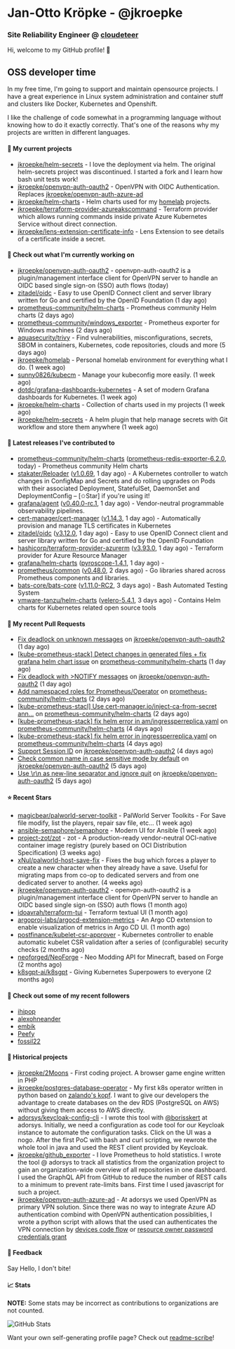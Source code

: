 # Jan-Otto Kröpke - @jkroepke
### Site Reliability Engineer @ [cloudeteer](https://cloudeteer.de/)

Hi, welcome to my GitHub profile! 👋

## OSS developer time
In my free time, I'm going to support and maintain opensource projects. I have a great experience in Linux system administration and container stuff and clusters like Docker, Kubernetes and Openshift.

I like the challenge of code somewhat in a programming language without knowing how to do it exactly correctly. That's one of the reasons why my projects are written in different languages.

#### 🌱 My current projects
- [jkroepke/helm-secrets](https://github.com/jkroepke/helm-secrets) - I love the deployment via helm. The original helm-secrets project was discontinued. I started a fork and I learn how bash unit tests work!
- [jkroepke/openvpn-auth-oauth2](https://github.com/jkroepke/openvpn-auth-oauth2) - OpenVPN with OIDC Authentication. Replaces  [jkroepke/openvpn-auth-azure-ad](https://github.com/jkroepke/openvpn-auth-azure-ad) 
- [jkroepke/helm-charts](https://github.com/jkroepke/helm-charts) - Helm charts used for my [homelab](https://github.com/jkroepke/homelab) projects.
- [jkroepke/terraform-provider-azureakscommand](https://github.com/jkroepke/terraform-provider-azureakscommand) - Terraform provider which allows running commands inside private Azure Kubernetes Service without direct connection.
- [jkroepke/lens-extension-certificate-info](https://github.com/jkroepke/lens-extension-certificate-info) - Lens Extension to see details of a certificate inside a secret.

#### 👷 Check out what I'm currently working on

- [jkroepke/openvpn-auth-oauth2](https://github.com/jkroepke/openvpn-auth-oauth2) - openvpn-auth-oauth2 is a plugin/management interface client for OpenVPN server to handle an OIDC based single sign-on (SSO) auth flows (today)
- [zitadel/oidc](https://github.com/zitadel/oidc) - Easy to use OpenID Connect client and server library written for Go and certified by the OpenID Foundation (1 day ago)
- [prometheus-community/helm-charts](https://github.com/prometheus-community/helm-charts) - Prometheus community Helm charts (2 days ago)
- [prometheus-community/windows_exporter](https://github.com/prometheus-community/windows_exporter) - Prometheus exporter for Windows machines (2 days ago)
- [aquasecurity/trivy](https://github.com/aquasecurity/trivy) - Find vulnerabilities, misconfigurations, secrets, SBOM in containers, Kubernetes, code repositories, clouds and more (5 days ago)
- [jkroepke/homelab](https://github.com/jkroepke/homelab) - Personal homelab environment for everything what I do. (1 week ago)
- [sunny0826/kubecm](https://github.com/sunny0826/kubecm) - Manage your kubeconfig more easily. (1 week ago)
- [dotdc/grafana-dashboards-kubernetes](https://github.com/dotdc/grafana-dashboards-kubernetes) - A set of modern Grafana dashboards for Kubernetes. (1 week ago)
- [jkroepke/helm-charts](https://github.com/jkroepke/helm-charts) - Collection of charts used in my projects (1 week ago)
- [jkroepke/helm-secrets](https://github.com/jkroepke/helm-secrets) - A helm plugin that help manage secrets with Git workflow and store them anywhere (1 week ago)

#### 🔭 Latest releases I've contributed to

- [prometheus-community/helm-charts](https://github.com/prometheus-community/helm-charts) ([prometheus-redis-exporter-6.2.0](https://github.com/prometheus-community/helm-charts/releases/tag/prometheus-redis-exporter-6.2.0), today) - Prometheus community Helm charts
- [stakater/Reloader](https://github.com/stakater/Reloader) ([v1.0.69](https://github.com/stakater/Reloader/releases/tag/v1.0.69), 1 day ago) - A Kubernetes controller to watch changes in ConfigMap and Secrets and do rolling upgrades on Pods with their associated Deployment, StatefulSet, DaemonSet and DeploymentConfig – [✩Star] if you&#39;re using it!
- [grafana/agent](https://github.com/grafana/agent) ([v0.40.0-rc.1](https://github.com/grafana/agent/releases/tag/v0.40.0-rc.1), 1 day ago) - Vendor-neutral programmable observability pipelines.
- [cert-manager/cert-manager](https://github.com/cert-manager/cert-manager) ([v1.14.3](https://github.com/cert-manager/cert-manager/releases/tag/v1.14.3), 1 day ago) - Automatically provision and manage TLS certificates in Kubernetes
- [zitadel/oidc](https://github.com/zitadel/oidc) ([v3.12.0](https://github.com/zitadel/oidc/releases/tag/v3.12.0), 1 day ago) - Easy to use OpenID Connect client and server library written for Go and certified by the OpenID Foundation
- [hashicorp/terraform-provider-azurerm](https://github.com/hashicorp/terraform-provider-azurerm) ([v3.93.0](https://github.com/hashicorp/terraform-provider-azurerm/releases/tag/v3.93.0), 1 day ago) - Terraform provider for Azure Resource Manager
- [grafana/helm-charts](https://github.com/grafana/helm-charts) ([pyroscope-1.4.1](https://github.com/grafana/helm-charts/releases/tag/pyroscope-1.4.1), 1 day ago) - 
- [prometheus/common](https://github.com/prometheus/common) ([v0.48.0](https://github.com/prometheus/common/releases/tag/v0.48.0), 2 days ago) - Go libraries shared across Prometheus components and libraries.
- [bats-core/bats-core](https://github.com/bats-core/bats-core) ([v1.11.0-RC2](https://github.com/bats-core/bats-core/releases/tag/v1.11.0-RC2), 3 days ago) - Bash Automated Testing System
- [vmware-tanzu/helm-charts](https://github.com/vmware-tanzu/helm-charts) ([velero-5.4.1](https://github.com/vmware-tanzu/helm-charts/releases/tag/velero-5.4.1), 3 days ago) - Contains Helm charts for Kubernetes related open source tools

#### 🔨 My recent Pull Requests

- [Fix deadlock on unknown messages](https://github.com/jkroepke/openvpn-auth-oauth2/pull/192) on [jkroepke/openvpn-auth-oauth2](https://github.com/jkroepke/openvpn-auth-oauth2) (1 day ago)
- [[kube-prometheus-stack] Detect changes in generated files &#43; fix grafana helm chart issue](https://github.com/prometheus-community/helm-charts/pull/4287) on [prometheus-community/helm-charts](https://github.com/prometheus-community/helm-charts) (1 day ago)
- [Fix deadlock with &gt;NOTIFY messages](https://github.com/jkroepke/openvpn-auth-oauth2/pull/191) on [jkroepke/openvpn-auth-oauth2](https://github.com/jkroepke/openvpn-auth-oauth2) (1 day ago)
- [Add namespaced roles for Prometheus/Operator](https://github.com/prometheus-community/helm-charts/pull/4283) on [prometheus-community/helm-charts](https://github.com/prometheus-community/helm-charts) (2 days ago)
- [[kube-prometheus-stacl] Use cert-manager.io/inject-ca-from-secret ann…](https://github.com/prometheus-community/helm-charts/pull/4282) on [prometheus-community/helm-charts](https://github.com/prometheus-community/helm-charts) (2 days ago)
- [[kube-prometheus-stack] fix helm error in am/ingressperreplica.yaml](https://github.com/prometheus-community/helm-charts/pull/4271) on [prometheus-community/helm-charts](https://github.com/prometheus-community/helm-charts) (4 days ago)
- [[kube-prometheus-stack] fix helm error in ingressperreplica.yaml](https://github.com/prometheus-community/helm-charts/pull/4270) on [prometheus-community/helm-charts](https://github.com/prometheus-community/helm-charts) (4 days ago)
- [Support Session ID](https://github.com/jkroepke/openvpn-auth-oauth2/pull/189) on [jkroepke/openvpn-auth-oauth2](https://github.com/jkroepke/openvpn-auth-oauth2) (4 days ago)
- [Check common name in case sensitive mode by default](https://github.com/jkroepke/openvpn-auth-oauth2/pull/187) on [jkroepke/openvpn-auth-oauth2](https://github.com/jkroepke/openvpn-auth-oauth2) (5 days ago)
- [Use \r\n as new-line separator and ignore quit](https://github.com/jkroepke/openvpn-auth-oauth2/pull/186) on [jkroepke/openvpn-auth-oauth2](https://github.com/jkroepke/openvpn-auth-oauth2) (5 days ago)

#### ⭐ Recent Stars

- [magicbear/palworld-server-toolkit](https://github.com/magicbear/palworld-server-toolkit) - PalWorld Server Toolkits - For Save file modify, list the players, repair sav file, etc... (1 week ago)
- [ansible-semaphore/semaphore](https://github.com/ansible-semaphore/semaphore) - Modern UI for Ansible (1 week ago)
- [project-zot/zot](https://github.com/project-zot/zot) - zot - A production-ready vendor-neutral OCI-native container image registry (purely based on OCI Distribution Specification) (3 weeks ago)
- [xNul/palworld-host-save-fix](https://github.com/xNul/palworld-host-save-fix) - Fixes the bug which forces a player to create a new character when they already have a save. Useful for migrating maps from co-op to dedicated servers and from one dedicated server to another. (4 weeks ago)
- [jkroepke/openvpn-auth-oauth2](https://github.com/jkroepke/openvpn-auth-oauth2) - openvpn-auth-oauth2 is a plugin/management interface client for OpenVPN server to handle an OIDC based single sign-on (SSO) auth flows (1 month ago)
- [idoavrah/terraform-tui](https://github.com/idoavrah/terraform-tui) - Terraform textual UI (1 month ago)
- [argoproj-labs/argocd-extension-metrics](https://github.com/argoproj-labs/argocd-extension-metrics) - An Argo CD extension to enable visualization of metrics in Argo CD UI. (1 month ago)
- [postfinance/kubelet-csr-approver](https://github.com/postfinance/kubelet-csr-approver) - Kubernetes controller to enable automatic kubelet CSR validation after a series of (configurable) security checks (2 months ago)
- [neoforged/NeoForge](https://github.com/neoforged/NeoForge) - Neo Modding API for Minecraft, based on Forge (2 months ago)
- [k8sgpt-ai/k8sgpt](https://github.com/k8sgpt-ai/k8sgpt) - Giving Kubernetes Superpowers to everyone (2 months ago)

#### 👯 Check out some of my recent followers

- [ihipop](https://github.com/ihipop)
- [alexohneander](https://github.com/alexohneander)
- [embik](https://github.com/embik)
- [Peefy](https://github.com/Peefy)
- [fossil22](https://github.com/fossil22)

#### 📜 Historical projects
- [jkroepke/2Moons](https://github.com/jkroepke/2Moons) - First coding project. A browser game engine written in PHP
- [jkroepke/postgres-database-operator](https://github.com/jkroepke/postgres-database-operator) - My first k8s operator written in python based on [zalando's kopf](https://github.com/zalando-incubator/kopf). I want to give our developers the advantage to create databases on the dev RDS (PostgreSQL on AWS) without giving them access to AWS directly.
- [adorsys/keycloak-config-cli](https://github.com/adorsys/keycloak-config-cli) - I wrote this tool with [@borisskert](https://github.com/borisskert) at adorsys. Initially, we need a configuration as code tool for our Keycloak instance to automate the configuration tasks. Click on the UI was a nogo. After the first PoC with bash and curl scripting, we rewrote the whole tool in java and used the REST client provided by Keycloak.
- [jkroepke/github_exporter](https://github.com/jkroepke/github_exporter) - I love Prometheus to hold statistics. I wrote the tool @ adorsys to track all statistics from the organization project to gain an organization-wide overview of all repositories in one dashboard. I used the GraphQL API from GitHub to reduce the number of REST calls to a minimum to prevent rate-limits bans. First time I used javascript for such a project.
- [jkroepke/openvpn-auth-azure-ad](https://github.com/jkroepke/openvpn-auth-azure-ad) - At adorsys we used OpenVPN as primary VPN solution. Since there was no way to integrate Azure AD authentication combind with OpenVPN authentication possiblities, I wrote a python script with allows that the used can authenticates the VPN connection by [devices code flow](https://docs.microsoft.com/en-us/azure/active-directory/develop/v2-oauth2-device-code) or [resource owner password credentials grant](https://docs.microsoft.com/en-us/azure/active-directory/develop/v2-oauth-ropc)

#### 💬 Feedback

Say Hello, I don't bite!

#### 📈 Stats

**NOTE:** Some stats may be incorrect as contributions to organizations
are not counted.

![GitHub Stats](https://github-readme-stats.vercel.app/api?username=jkroepke&count_private=false&theme=tokyonight&show_icons=true)

Want your own self-generating profile page? Check out [readme-scribe](https://github.com/muesli/readme-scribe)!
